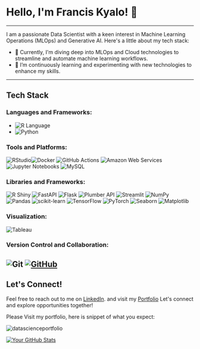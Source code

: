 # Hello, I'm Francis Kyalo! 👋
---
I am a passionate Data Scientist with a keen interest in Machine Learning Operations (MLOps) and Generative AI. Here's a little about my tech stack:

- 🔭 Currently, I'm diving deep into MLOps and Cloud technologies to streamline and automate machine learning workflows.
- 🌱 I’m continuously learning and experimenting with new technologies to enhance my skills.
---
## Tech Stack

### Languages and Frameworks:
- ![R Language](https://img.shields.io/badge/language-R-blue?logo=r&logoColor=white)
- ![Python](https://img.shields.io/badge/Python-3776AB?style=for-the-badge&logo=python&logoColor=white)

### Tools and Platforms:
 ![RStudio](https://img.shields.io/badge/IDE-RStudio-blue?logo=rstudio&logoColor=white)![Docker](https://img.shields.io/badge/Docker-Containerization-blue?logo=docker&logoColor=white) ![GitHub Actions](https://img.shields.io/badge/GitHub_Actions-Continuous_Integration-orange?logo=github-actions&logoColor=white) ![Amazon Web Services](https://img.shields.io/badge/AWS-Amazon_Web_Services-orange?logo=amazon-aws&logoColor=white) ![Jupyter Notebooks](https://img.shields.io/badge/Jupyter-Notebooks-orange?logo=jupyter&logoColor=white) ![MySQL](https://img.shields.io/badge/MySQL-Database-blue?logo=mysql&logoColor=white)

### Libraries and Frameworks:
![R Shiny](https://img.shields.io/badge/R_Shiny-Web_Application_Framework-blue?logo=r&logoColor=white) ![FastAPI](https://img.shields.io/badge/FastAPI-Fast_API_Framework-green?logo=fastapi&logoColor=white) ![Flask](https://img.shields.io/badge/Flask-Web_Framework-green?logo=flask&logoColor=white) ![Plumber API](https://img.shields.io/badge/Plumber_API-R_API_Framework-blue?logo=r&logoColor=white) ![Streamlit](https://img.shields.io/badge/Streamlit-App_Framework-red?logo=streamlit&logoColor=red) ![NumPy](https://img.shields.io/badge/NumPy-Scientific_Computing-blue?logo=numpy&logoColor=white) ![Pandas](https://img.shields.io/badge/Pandas-Data_Manipulation-lightblue?logo=pandas&logoColor=white) ![scikit-learn](https://img.shields.io/badge/scikit--learn-Machine_Learning-lightblueblue?logo=scikit-learn&logoColor=orange) ![TensorFlow](https://img.shields.io/badge/TensorFlow-Machine_Learning-critical?logo=tensorflow&logoColor=orange) ![PyTorch](https://img.shields.io/badge/PyTorch-Machine_Learning-red?logo=pytorch&logoColor=orange) ![Seaborn](https://img.shields.io/badge/Seaborn-Data_Visualization-yellow?) ![Matplotlib](https://img.shields.io/badge/Matplotlib-Data_Visualization-blue?)

### Visualization:
![Tableau](https://img.shields.io/badge/-Tableau-E97627?style=for-the-badge&logo=tableau&logoColor=white)

### Version Control and Collaboration:
![Git](https://img.shields.io/badge/-Git-F05032?logo=git&logoColor=white)
[![GitHub](https://img.shields.io/badge/-GitHub-181717?style=for-the-badge&logo=github)](https://github.com/your_username)
---
## Let's Connect!
Feel free to reach out to me on [LinkedIn](https://www.linkedin.com/in/kyalo-francis-192b611a0/). and visit my [Portfolio](https://www.datascienceportfol.io/franciskyalo) Let's connect and explore opportunities together!

Please Visit my portfolio, here is snippet of what you expect:

![datascienceportfolio](https://github.com/franciskyalo/franciskyalo/assets/94622826/e33fe2bb-777a-48fc-88cc-6e65acb23783)

[![Your GitHub Stats](https://github-readme-stats.vercel.app/api?username=franciskyalo)](https://github.com/franciskyalo/github-readme-stats)

